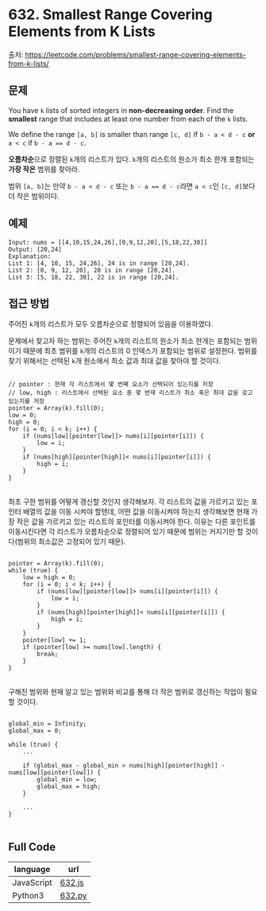 # 632. Smallest Range Covering Elements from K Lists
출처: https://leetcode.com/problems/smallest-range-covering-elements-from-k-lists/

## 문제

You have  `k`  lists of sorted integers in  **non-decreasing order**. Find the  **smallest**  range that includes at least one number from each of the  `k`  lists.

We define the range  `[a, b]`  is smaller than range  `[c, d]`  if  `b - a < d - c`  **or**  `a < c`  if  `b - a == d - c`.

**오름차순**으로 정렬된 `k`개의 리스트가 있다. `k`개의 리스트의 원소가 최소 한개 포함되는 **가장 작은** 범위를 찾아라.

범위 `[a, b]`는 만약 `b - a < d - c` 또는 `b - a == d - c`라면 `a < c`인 `[c, d]`보다 더 작은 범위이다.

## 예제
```
Input: nums = [[4,10,15,24,26],[0,9,12,20],[5,18,22,30]]
Output: [20,24]
Explanation: 
List 1: [4, 10, 15, 24,26], 24 is in range [20,24].
List 2: [0, 9, 12, 20], 20 is in range [20,24].
List 3: [5, 18, 22, 30], 22 is in range [20,24].
```

## 접근 방법

주어진 `k`개의 리스트가 모두 오름차순으로 정렬되어 있음을 이용하였다.

문제에서 찾고자 하는 범위는 주어진 `k`개의 리스트의 원소가 최소 한개는 포함되는 범위이기 때문에 최초 범위를 `k`개의 리스트의 0 인덱스가 포함되는 범위로 설정한다. 범위를 찾기 위해서는 선택된 `k`개 원소에서 최소 값과 최대 값을 찾아야 할 것이다.
<pre>
<code>
// pointer : 현재 각 리스트에서 몇 번째 요소가 선택되어 있는지를 저장
// low, high : 리스트에서 선택된 요소 중 몇 번재 리스트가 최소 혹은 최대 값을 갖고 있는지를 저장
pointer = Array(k).fill(0);
low = 0;
high = 0;
for (i = 0; i < k; i++) {
	if (nums[low][pointer[low]]> nums[i][pointer[i]]) {
		low = i;
	}
	if (nums[high][pointer[high]]< nums[i][pointer[i]]) {
		high = i;
	}
}
</code>
</pre>

최초 구한 범위를 어떻게 갱신할 것인지 생각해보자. 각 리스트의 값을 가르키고 있는 포인터 배열의 값을 이동 시켜야 할텐데, 어떤 값을 이동시켜야 하는지 생각해보면 현재 가장 작은 값을 가르키고 있는 리스트의 포인터를 이동시켜야 한다. 이유는 다른 포인트를 이동시킨다면 각 리스트가 오름차순으로 정렬되어 있기 때문에 범위는 커지기만 할 것이다(범위의 최소값은 고정되어 있기 때문).

<pre>
<code>
pointer = Array(k).fill(0);
while (true) {
	low = high = 0;
	for (i = 0; i < k; i++) {
		if (nums[low][pointer[low]]> nums[i][pointer[i]]) {
			low = i;
		}
		if (nums[high][pointer[high]]< nums[i][pointer[i]]) {
			high = i;
		}
	}
	pointer[low] += 1;
	if (pointer[low] >= nums[low].length) {
		break;
	}
}
</code>
</pre>

구해진 범위와 현재 알고 있는 범위와 비교를  통해 더 작은 범위로 갱신하는 작업이 필요할 것이다.
<pre>
<code>
global_min = Infinity;
global_max = 0;

while (true) {
	...
	
	if (global_max - global_min > nums[high][pointer[high]] - nums[low][pointer[low]]) {
		global_min = low;
		global_max = high;
	} 
	
	...
}
</code>
</pre>

## Full Code
|language|url|
|--------|---|
|JavaScript|[632.js](https://github.com/opwe37/Algorithm-Study/blob/master/LeetCode/src/632.js)|
|Python3|[632.py](https://github.com/opwe37/Algorithm-Study/blob/master/LeetCode/src/632.py)|
